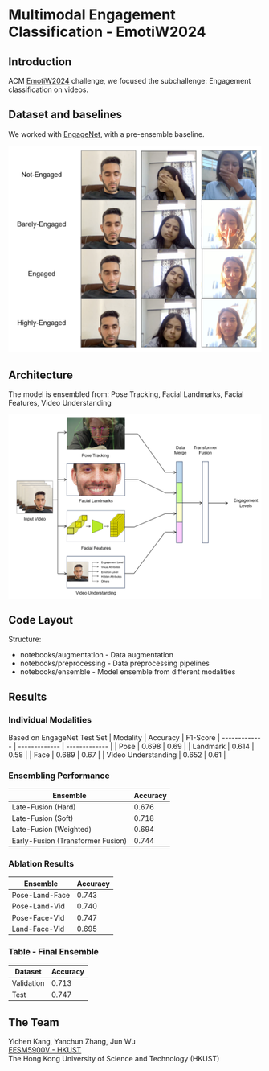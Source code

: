 # Multimodal Engagement Classification - EmotiW2024

## Introduction
ACM [EmotiW2024](https://sites.google.com/view/emotiw2024/home) challenge, we focused the subchallenge: Engagement classification on videos.

## Dataset and baselines
We worked with [EngageNet](https://github.com/engagenet/engagenet_baselines), with a pre-ensemble baseline.

<div style="vertical-align:middle"><img src="images/figure1.png" alt="Dataset" width="550px" text-align="center">
</div>

## Architecture
The model is ensembled from: Pose Tracking, Facial Landmarks, Facial Features, Video Understanding

<div style="text-align:center"><img src="images/figure2.png" alt="Model Architecture" width="550px" align="center">
</div>

## Code Layout
Structure: 
- notebooks/augmentation - Data augmentation
- notebooks/preprocessing - Data preprocessing pipelines
- notebooks/ensemble - Model ensemble from different modalities

## Results
### Individual Modalities
Based on EngageNet Test Set
| Modality  | Accuracy | F1-Score
| ------------- | ------------- | ------------- |
| Pose | 0.698 | 0.69 |
| Landmark | 0.614 | 0.58 |
| Face | 0.689 | 0.67 |
| Video Understanding | 0.652 | 0.61 |

### Ensembling Performance
| Ensemble  | Accuracy
| ------------- | ------------- |
| Late-Fusion (Hard) | 0.676 |
| Late-Fusion (Soft) | 0.718 |
| Late-Fusion (Weighted) | 0.694 |
| Early-Fusion (Transformer Fusion) | 0.744 |

### Ablation Results
| Ensemble  | Accuracy
| ------------- | ------------- |
| Pose-Land-Face  | 0.743 |
| Pose-Land-Vid  | 0.740 |
| Pose-Face-Vid  | 0.747 |
| Land-Face-Vid | 0.695 |

### Table - Final Ensemble
| Dataset  | Accuracy
| ------------- | -------------
| Validation | 0.713 |
| Test | 0.747 |

## The Team
Yichen Kang, Yanchun Zhang, Jun Wu  
[EESM5900V - HKUST](https://cqf.io/EESM5900V/)  
The Hong Kong University of Science and Technology (HKUST)
